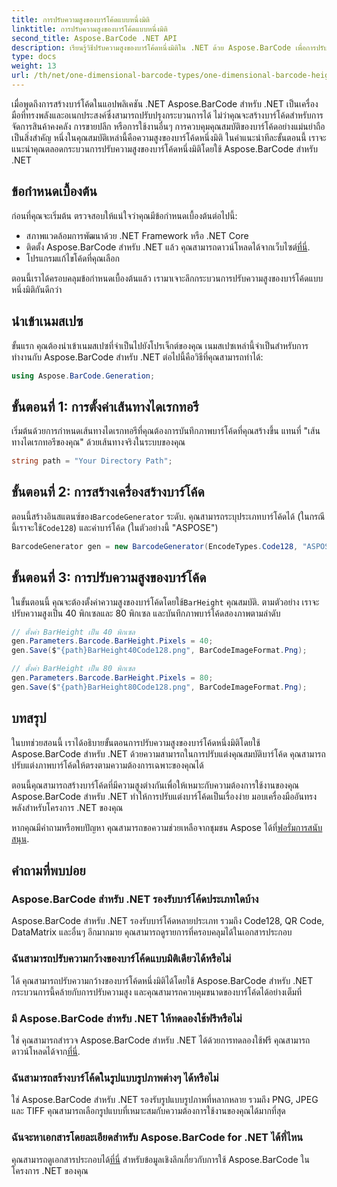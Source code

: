 ```yaml
---
title: การปรับความสูงของบาร์โค้ดแบบหนึ่งมิติ
linktitle: การปรับความสูงของบาร์โค้ดแบบหนึ่งมิติ
second_title: Aspose.BarCode .NET API
description: เรียนรู้วิธีปรับความสูงของบาร์โค้ดหนึ่งมิติใน .NET ด้วย Aspose.BarCode เพื่อการปรับแต่งที่แม่นยำ สร้างบาร์โค้ดที่สมบูรณ์แบบได้อย่างง่ายดาย!
type: docs
weight: 13
url: /th/net/one-dimensional-barcode-types/one-dimensional-barcode-height-adjustment/
---
```


เมื่อพูดถึงการสร้างบาร์โค้ดในแอปพลิเคชัน .NET Aspose.BarCode สำหรับ .NET เป็นเครื่องมือที่ทรงพลังและอเนกประสงค์ซึ่งสามารถปรับปรุงกระบวนการได้ ไม่ว่าคุณจะสร้างบาร์โค้ดสำหรับการจัดการสินค้าคงคลัง การขายปลีก หรือการใช้งานอื่นๆ การควบคุมคุณสมบัติของบาร์โค้ดอย่างแม่นยำถือเป็นสิ่งสำคัญ หนึ่งในคุณสมบัติเหล่านี้คือความสูงของบาร์โค้ดหนึ่งมิติ ในคำแนะนำทีละขั้นตอนนี้ เราจะแนะนำคุณตลอดกระบวนการปรับความสูงของบาร์โค้ดหนึ่งมิติโดยใช้ Aspose.BarCode สำหรับ .NET

## ข้อกำหนดเบื้องต้น

ก่อนที่คุณจะเริ่มต้น ตรวจสอบให้แน่ใจว่าคุณมีข้อกำหนดเบื้องต้นต่อไปนี้:

- สภาพแวดล้อมการพัฒนาด้วย .NET Framework หรือ .NET Core
-  ติดตั้ง Aspose.BarCode สำหรับ .NET แล้ว คุณสามารถดาวน์โหลดได้จากเว็บไซต์[ที่นี่](https://releases.aspose.com/barcode/net/).
- โปรแกรมแก้ไขโค้ดที่คุณเลือก

ตอนนี้เราได้ครอบคลุมข้อกำหนดเบื้องต้นแล้ว เรามาเจาะลึกกระบวนการปรับความสูงของบาร์โค้ดแบบหนึ่งมิติกันดีกว่า

## นำเข้าเนมสเปซ

ขั้นแรก คุณต้องนำเข้าเนมสเปซที่จำเป็นไปยังโปรเจ็กต์ของคุณ เนมสเปซเหล่านี้จำเป็นสำหรับการทำงานกับ Aspose.BarCode สำหรับ .NET ต่อไปนี้คือวิธีที่คุณสามารถทำได้:

```csharp
using Aspose.BarCode.Generation;
```

## ขั้นตอนที่ 1: การตั้งค่าเส้นทางไดเรกทอรี

เริ่มต้นด้วยการกำหนดเส้นทางไดเรกทอรีที่คุณต้องการบันทึกภาพบาร์โค้ดที่คุณสร้างขึ้น แทนที่ "เส้นทางไดเรกทอรีของคุณ" ด้วยเส้นทางจริงในระบบของคุณ

```csharp
string path = "Your Directory Path";
```

## ขั้นตอนที่ 2: การสร้างเครื่องสร้างบาร์โค้ด

 ตอนนี้สร้างอินสแตนซ์ของ`BarcodeGenerator` ระดับ. คุณสามารถระบุประเภทบาร์โค้ดได้ (ในกรณีนี้เราจะใช้`Code128`) และค่าบาร์โค้ด (ในตัวอย่างนี้ "ASPOSE")

```csharp
BarcodeGenerator gen = new BarcodeGenerator(EncodeTypes.Code128, "ASPOSE");
```

## ขั้นตอนที่ 3: การปรับความสูงของบาร์โค้ด

 ในขั้นตอนนี้ คุณจะต้องตั้งค่าความสูงของบาร์โค้ดโดยใช้`BarHeight` คุณสมบัติ. ตามตัวอย่าง เราจะปรับความสูงเป็น 40 พิกเซลและ 80 พิกเซล และบันทึกภาพบาร์โค้ดสองภาพตามลำดับ

```csharp
// ตั้งค่า BarHeight เป็น 40 พิกเซล
gen.Parameters.Barcode.BarHeight.Pixels = 40;
gen.Save($"{path}BarHeight40Code128.png", BarCodeImageFormat.Png);

// ตั้งค่า BarHeight เป็น 80 พิกเซล
gen.Parameters.Barcode.BarHeight.Pixels = 80;
gen.Save($"{path}BarHeight80Code128.png", BarCodeImageFormat.Png);
```

## บทสรุป

ในบทช่วยสอนนี้ เราได้อธิบายขั้นตอนการปรับความสูงของบาร์โค้ดหนึ่งมิติโดยใช้ Aspose.BarCode สำหรับ .NET ด้วยความสามารถในการปรับแต่งคุณสมบัติบาร์โค้ด คุณสามารถปรับแต่งภาพบาร์โค้ดให้ตรงตามความต้องการเฉพาะของคุณได้

ตอนนี้คุณสามารถสร้างบาร์โค้ดที่มีความสูงต่างกันเพื่อให้เหมาะกับความต้องการใช้งานของคุณ Aspose.BarCode สำหรับ .NET ทำให้การปรับแต่งบาร์โค้ดเป็นเรื่องง่าย มอบเครื่องมืออันทรงพลังสำหรับโครงการ .NET ของคุณ

 หากคุณมีคำถามหรือพบปัญหา คุณสามารถขอความช่วยเหลือจากชุมชน Aspose ได้ที่[ฟอรั่มการสนับสนุน](https://forum.aspose.com/c/barcode/13).

## คำถามที่พบบ่อย

### Aspose.BarCode สำหรับ .NET รองรับบาร์โค้ดประเภทใดบ้าง
Aspose.BarCode สำหรับ .NET รองรับบาร์โค้ดหลายประเภท รวมถึง Code128, QR Code, DataMatrix และอื่นๆ อีกมากมาย คุณสามารถดูรายการที่ครอบคลุมได้ในเอกสารประกอบ

### ฉันสามารถปรับความกว้างของบาร์โค้ดแบบมิติเดียวได้หรือไม่
ได้ คุณสามารถปรับความกว้างของบาร์โค้ดหนึ่งมิติได้โดยใช้ Aspose.BarCode สำหรับ .NET กระบวนการนี้คล้ายกับการปรับความสูง และคุณสามารถควบคุมขนาดของบาร์โค้ดได้อย่างเต็มที่

### มี Aspose.BarCode สำหรับ .NET ให้ทดลองใช้ฟรีหรือไม่
 ใช่ คุณสามารถสำรวจ Aspose.BarCode สำหรับ .NET ได้ด้วยการทดลองใช้ฟรี คุณสามารถดาวน์โหลดได้จาก[ที่นี่](https://releases.aspose.com/).

### ฉันสามารถสร้างบาร์โค้ดในรูปแบบรูปภาพต่างๆ ได้หรือไม่
ใช่ Aspose.BarCode สำหรับ .NET รองรับรูปแบบรูปภาพที่หลากหลาย รวมถึง PNG, JPEG และ TIFF คุณสามารถเลือกรูปแบบที่เหมาะสมกับความต้องการใช้งานของคุณได้มากที่สุด

### ฉันจะหาเอกสารโดยละเอียดสำหรับ Aspose.BarCode for .NET ได้ที่ไหน
 คุณสามารถดูเอกสารประกอบได้[ที่นี่](https://reference.aspose.com/barcode/net/) สำหรับข้อมูลเชิงลึกเกี่ยวกับการใช้ Aspose.BarCode ในโครงการ .NET ของคุณ
